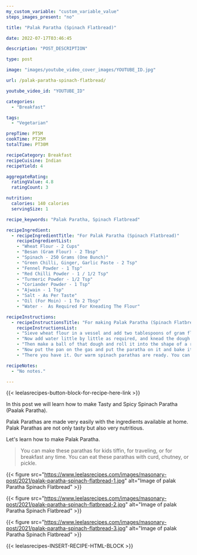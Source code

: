 ```yaml
---
my_custom_variable: "custom_variable_value"
steps_images_present: "no"

title: "Palak Paratha (Spinach Flatbread)"

date: 2022-07-17T03:46:45

description: "POST_DESCRIPTION"

type: post

image: "images/youtube_video_cover_images/YOUTUBE_ID.jpg"

url: /palak-paratha-spinach-flatbread/

youtube_video_id: "YOUTUBE_ID"

categories: 
  - "Breakfast"

tags:
  - "Vegetarian"

prepTime: PT5M
cookTime: PT25M
totalTime: PT30M

recipeCategory: Breakfast
recipeCuisine: Indian
recipeYield: 4

aggregateRating:
  ratingValue: 4.8
  ratingCount: 3

nutrition:
  calories: 140 calories
  servingSize: 1

recipe_keywords: "Palak Paratha, Spinach Flatbread"

recipeIngredient:
  - recipeIngredientTitle: "For Palak Paratha (Spinach Flatbread)"
    recipeIngredientList:
    - "Wheat Flour - 2 Cups" 
    - "Besan (Gram Flour) - 2 Tbsp" 
    - "Spinach - 250 Grams (One Bunch)" 
    - "Green Chilli, Ginger, Garlic Paste - 2 Tsp" 
    - "Fennel Powder - 1 Tsp" 
    - "Red Chilli Powder - 1 / 1/2 Tsp" 
    - "Turmeric Powder - 1/2 Tsp" 
    - "Coriander Powder - 1 Tsp" 
    - "Ajwain - 1 Tsp" 
    - "Salt - As Per Taste" 
    - "Oil (For Moin) - 1 To 2 Tbsp" 
    - "Water -  As Required For Kneading The Flour" 

recipeInstructions:
  - recipeInstructionsTitle: "For making Palak Paratha (Spinach Flatbread)"
    recipeInstructionsList:
    - "Sieve wheat flour in a vessel and add two tablespoons of gram flour to it. Also put finely chopped spinach in it. After that add all the spices and oil, and mix it well." 
    - "Now add water little by little as required, and knead the dough." 
    - "Then make a ball of that dough and roll it into the shape of a roti. Then apply oil on the roti and roll it into the shape of a triangular paratha." 
    - "Now put the pan on the gas and put the paratha on it and bake it well by applying ghee or oil from both the sides. You can make them as round, triangular, or square as you want. I have made these parathas in two ways." 
    - "There you have it. Our warm spinach parathas are ready. You can eat spinach parathas with tea, sauce, curd, or any chutney of your choice.These Palak Parathas have come out very tasty and crunchy." 

recipeNotes:
  - "No notes." 

---
```


{{< leelasrecipes-button-block-for-recipe-here-link >}}

In this post we will learn how to make Tasty and Spicy Spinach Paratha (Paalak Paratha).

Palak Parathas are made very easily with the ingredients available at home. Palak Parathas are not only tasty but also very nutritious.

Let's learn how to make Palak Paratha.

> You can make these parathas for kids tiffin, for traveling, or for breakfast any time. You can eat these parathas with curd, chutney, or pickle.


{{< figure src="https://www.leelasrecipes.com/images/masonary-post/2021/palak-paratha-spinach-flatbread-1.jpg" alt="Image of palak Paratha Spinach Flatbread" >}}

{{< figure src="https://www.leelasrecipes.com/images/masonary-post/2021/palak-paratha-spinach-flatbread-2.jpg" alt="Image of palak Paratha Spinach Flatbread" >}}

{{< figure src="https://www.leelasrecipes.com/images/masonary-post/2021/palak-paratha-spinach-flatbread-3.jpg" alt="Image of palak Paratha Spinach Flatbread" >}}

{{< leelasrecipes-INSERT-RECIPE-HTML-BLOCK >}}

